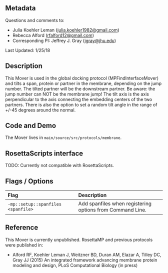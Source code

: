 ## Metadata

Questions and comments to:

- Julia Koehler Leman (julia.koehler1982@gmail.com)
- Rebecca Alford (rfalford12@gmail.com)
- Corresponding PI: Jeffrey J. Gray (jgray@jhu.edu)

Last Updated: 1/25/18

## Description

This Mover is used in the global docking protocol (MPFindInterfaceMover) and tilts a span, protein or partner in the membrane, depending on the jump number. The tilted partner will be the downstream partner. Be aware: the jump number can NOT be the membrane jump! The tilt axis is the axis perpendicular to the axis connecting the embedding centers of the two partners. There is also the option to set a random tilt angle in the range of +/-45 degrees around the normal. 

## Code and Demo

The Mover lives in `main/source/src/protocols/membrane`.

## RosettaScripts interface

TODO: Currently not compatible with RosettaScripts. 

## Flags / Options

|**Flag**|**Description**|
|:-------|:--------------|
|`-mp::setup::spanfiles <spanfile>` | Add spanfiles when registering options from Command Line. |

## Reference
This Mover is currently unpublished. RosettaMP and previous protocols were published in:

* Alford RF, Koehler Leman J, Weitzner BD, Duran AM, Elazar A, Tilley DC, Gray JJ (2015) An integrated framework advancing membrane protein modeling and design, PLoS Computational Biology (in press)
